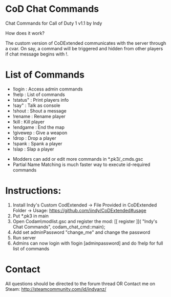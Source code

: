 # CoD Chat Commands
Chat Commands for Call of Duty 1 v1.1 by Indy

How does it work? 

The custom version of CoDExtended communicates with the server through a cvar. On say, a command will be triggered and hidden from other players if chat message begins with !.

# List of Commands

- !login : Access admin commands
- !help : List of commands
- !status" : Print players info
- !say" : Talk as console
- !shout : Shout a message
- !rename : Rename player
- !kill : Kill player
- !endgame : End the map
- !givewep : Give a weapon
- !drop : Drop a player
- !spank : Spank a player
- !slap : Slap a player

* Modders can add or edit more commands in *.pk3/_cmds.gsc
* Partial Name Matching is much faster way to execute id-required commands

# Instructions:
1. Install Indy's Custom CodExtended -> File Provided in CoDExtended Folder -> Usage: https://github.com/iindy/CoDExtended#usage
1. Put *.pk3 in main
2. Open Codam\modlist.gsc and register the mod:
	[[ register ]]( "Indy's Chat Commands", codam\_chat_cmd::main);
3. Add set adminPassword "change_me" and change the password
4. Run server
5. Admins can now login with !login [adminpassword] and do !help for full list of commands

# Contact
All questions should be directed to the forum thread
					                OR
Contact me on Steam: http://steamcommunity.com/id/indyanz/
